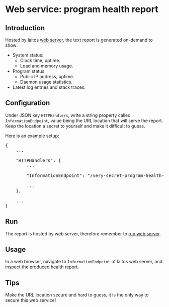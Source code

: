 # Web service: program health report

## Introduction
Hosted by laitos [web server](https://github.com/HouzuoGuo/laitos/wiki/Daemon:-web-server), the text report is generated
on-demand to show:
- System status:
  * Clock time, uptime.
  * Load and memory usage.
- Program status:
  * Public IP address, uptime.
  * Daemon usage statistics.
- Latest log entries and stack traces.

## Configuration
Under JSON key `HTTPHandlers`, write a string property called `InformationEndpoint`, value being the URL location that
will serve the report. Keep the location a secret to yourself and make it difficult to guess.

Here is an example setup:
<pre>
{
    ...

    "HTTPHandlers": {
        ...

        "InformationEndpoint": "/very-secret-program-health-report",

        ...
    },

    ...
}
</pre>

## Run
The report is hosted by web server, therefore remember to [run web server](https://github.com/HouzuoGuo/laitos/wiki/Daemon:-web-server#run).

## Usage
In a web browser, navigate to `InformationEndpoint` of laitos web server, and inspect the produced health report.

## Tips
Make the URL location secure and hard to guess, it is the only way to secure this web service!
